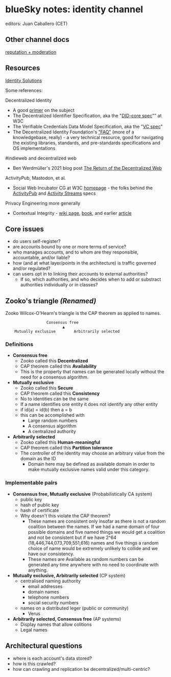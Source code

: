 # blueSky notes: identity channel

editors: Juan Caballero (CET)

## Other channel docs

[reputation + moderation](https://hackmd.io/_IDvR4iDRI-cGzpV51ahAQ)

## Resources

[Identity Solutions](https://gitlab.com/bluesky-community/flow/-/blob/main/TOPICS/identity/SOLUTIONS.md)

Some references:

Decentralized Identity

- A good [primer](https://spruceid.dev/docs/primer) on the subject
- The Decentralized Identifier Specification, aka the "[DID-core spec](https://www.w3.org/TR/did-core/)"" at W3C
- The Verifiable Credentials Data Model Specification, aka the "[VC spec](https://www.w3.org/TR/vc-data-model/)"
- The Decentralized Identity Foundation's ["FAQ"](https://identity.foundation) (more of a knowledgebase, really) - a very technical resource, good for navigating the existing libraries, standards, and pre-standards specifications and OS implementations

#indieweb and decentralized web

- Ben Werdmüller's 2021 blog post [The Return of the Decentralized Web](https://werd.io/2021/the-return-of-the-decentralized-web)

ActivityPub, Mastodon, et al.

- Social Web Incubator CG at W3C [homepage](https://www.w3.org/wiki/SocialCG) - the folks behind the [ActivityPub](https://www.w3.org/TR/activitypub/) and [Activity Streams](https://www.w3.org/TR/activitystreams-core/) specs

Privacy Engineering more generally

- Contextual Integrity - [wiki page](https://en.wikipedia.org/wiki/Contextual_Integrity), [book](https://www.sup.org/books/title/?id=8862&bottom_ref=subject), and earlier [article](https://nyuscholars.nyu.edu/en/publications/privacy-as-contextual-integrity)

## Core issues

- do users self-register?
- are accounts bound by one or more terms of service?
- who manages accounts, and to whom are they responsible, accountable, and/or liable?
- how (and at what layer/points in the architecture) is traffic governed and/or regulated?
- can users opt in to linking their accounts to external authorities?
  - If so, which authorities, and who decides when to add or substract authorities individually or in classes?

## Zooko's triangle _(Renamed)_
Zooko Wilcox-O'Hearn's triangle is the CAP theorem as applied to names.
```
                  Consensus free
                         ▲
    Mutually exclusive        Arbitrarily selected
```
### Definitions
* __Consensus free__
  * Zooko called this **Decentralized**
  * CAP theorem called this **Availability**
  * This is the property that names can be generated locally without the 
  need for a consensus algorithm.
* __Mutually exclusive__
  * Zooko called this **Secure**
  * CAP theorem called this **Consistency**
  * No to identities can be the same
  * If a name identifies one entity it does not identify any other entity
  * if id(a) = id(b) then a = b
  * this can be accomplished with
    * Large random numbers
    * A consensus algorithm
    * A centralized authority
* __Arbitrarily selected__
  * Zooko called this **Human-meaningful**
  * CAP theorem called this **Partition tolerance**
  * The controller of the identity may choose an arbitrary value 
  from the domain as the ID
    * Domain here may be defined as available domain in order to make mutually exclusive names valid under this category.

### Implementable pairs
* __Consensus free, Mutually exclusive__ (Probabilistically CA system)
  * public key
  * hash of public key
  * hash of certificate
  * Why doesn't this violate the CAP theorem?
    * These names are consistent only insofar as there is not a random coalition
  between the names. If we had a name domain of four possible domains and five
  named things we would get a coalition and not be consistent but if we have 
  2^64 (18,446,744,073,709,551,616) names and five things a random choice of
  name would be extremely unlikely to collide and we have our consistency.
    * These names are Available as random numbers can be generated any time anywhere
  with no need to coordinate with anything.
* __Mutually exclusive, Arbitrarily selected__ (CP system)
  * centralised naming authority
    * email addresses
    * domain names
    * telephone numbers
    * social security numbers
  * names on a distributed leger (public or community)
    * Verus
* __Arbitrarily selected, Consensus free__ (AP systems)
  * Display names that allow colitions
  * Legal names

## Architectural questions

- where is each account's data stored?
- how is this crawled?
- how can crawling and replication be decentralized/multi-centric?

